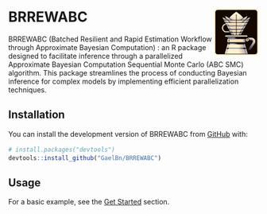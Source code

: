 
<!-- README.md is generated from README.Rmd. Please edit that file -->

# BRREWABC <img src="man/figures/icon.png" align="right" width="90" />

<!-- badges: start -->
<!-- badges: end -->

BRREWABC (Batched Resilient and Rapid Estimation Workflow through
Approximate Bayesian Computation) : an R package designed to facilitate
inference through a parallelized Approximate Bayesian Computation
Sequential Monte Carlo (ABC SMC) algorithm. This package streamlines the
process of conducting Bayesian inference for complex models by
implementing efficient parallelization techniques.

## Installation

You can install the development version of BRREWABC from
[GitHub](https://github.com/) with:

``` r
# install.packages("devtools")
devtools::install_github("GaelBn/BRREWABC")
```

## Usage

<!-- For a basic example, see the [Get Started](`vignette("BRREWABC")`) section. -->

For a basic example, see the [Get
Started](https://gaelbn.github.io/BRREWABC/articles/BRREWABC.html)
section.
